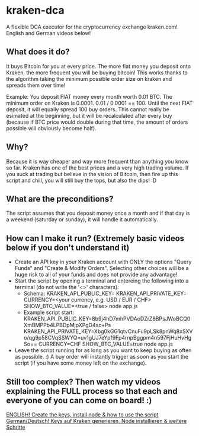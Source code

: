 # kraken-dca

A flexible DCA executor for the cryptocurrency exchange kraken.com!
English and German videos below!

## What does it do?

It buys Bitcoin for you at every price. The more fiat money you deposit onto Kraken, the more frequent you will be buying bitcoin! This works thanks to the algorithm taking the minimum possible order size on kraken and spreads them over time!

Example: You deposit FIAT money every month worth 0.01 BTC. The minimum order on Kraken is 0.0001. 0.01 / 0.0001 == 100. Until the next FIAT deposit, it will equally spread 100 buy orders. This cannot really be esimated at the beginning, but it will be recalculated after every buy (because if BTC price would double during that time, the amount of orders possible will obviously become half).

## Why?

Because it is way cheaper and way more frequent than anything you know so far. Kraken has one of the best prices and a very high trading volume. If you suck at trading but believe in the vision of Bitcoin, then fire up this script and chill, you will still buy the tops, but also the dips! :D

## What are the preconditions?

The script assumes that you deposit money once a month and if that day is a weekend (saturday or sunday), it will handle it automatically.

## How can I make it run? (Extremely basic videos below if you don't understand it)

- Create an API key in your Kraken account with ONLY the options "Query Funds" and "Create & Modify Orders". Selecting other choices will be a huge risk to all of your funds and does not provide any advantage!
- Start the script by opening a terminal and entereing the following into a terminal (do not write the '<>' characters):
  - Schema: KRAKEN_API_PUBLIC_KEY=<your public key> KRAKEN_API_PRIVATE_KEY=<your private key> CURRENCY=<your currency, e.g. USD / EUR / CHF> SHOW_BTC_VALUE=<true / false> node app.js
  - Example script start: KRAKEN_API_PUBLIC_KEY=8b9j4hD7mhPVDAoDZrZ8BPsJWoBCQ0XmBMPPb4LPBDpMjpXPgD4sc+Ps KRAKEN_API_PRIVATE_KEY=Xbg0kGG1qtvCnuFu9pLSk8pnWq8xSXVo/qg9p58CVqSSWYQ=uv1gUJ7eYpf9Fp4rnpBggpm4n597FjHuHvHgSo== CURRENCY=CHF SHOW_BTC_VALUE=true node app.js
- Leave the script running for as long as you want to keep buying as often as possible. :) A buy order will instantly trigger as soon as you start the script (if you have some money left on the exchange).

## Still too complex? Then watch my videos explaining the FULL process so that each and everyone of you can come on board! :)
  
  [ENGLISH! Create the keys, install node & how to use the script]()
  [German/Deutsch! Keys auf Kraken generieren, Node installieren & weitere Schritte]()
  
